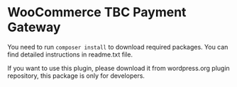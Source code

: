 # WooCommerce TBC Payment Gateway

You need to run `composer install` to download required packages. You can find detailed instructions in readme.txt file.

If you want to use this plugin, please download it from wordpress.org plugin repository, this package is only for developers.
